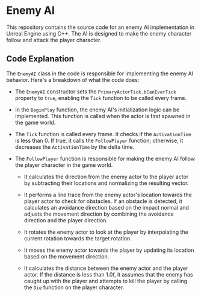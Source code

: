 # Enemy AI

This repository contains the source code for an enemy AI implementation in Unreal Engine using C++. The AI is designed to make the enemy character follow and attack the player character.

## Code Explanation

The `EnemyAI` class in the code is responsible for implementing the enemy AI behavior. Here's a breakdown of what the code does:

- The `EnemyAI` constructor sets the `PrimaryActorTick.bCanEverTick` property to `true`, enabling the `Tick` function to be called every frame.

- In the `BeginPlay` function, the enemy AI's initialization logic can be implemented. This function is called when the actor is first spawned in the game world.

- The `Tick` function is called every frame. It checks if the `ActivationTime` is less than 0. If true, it calls the `FollowPlayer` function; otherwise, it decreases the `ActivationTime` by the delta time.

- The `FollowPlayer` function is responsible for making the enemy AI follow the player character in the game world.

  - It calculates the direction from the enemy actor to the player actor by subtracting their locations and normalizing the resulting vector.

  - It performs a line trace from the enemy actor's location towards the player actor to check for obstacles. If an obstacle is detected, it calculates an avoidance direction based on the impact normal and adjusts the movement direction by combining the avoidance direction and the player direction.

  - It rotates the enemy actor to look at the player by interpolating the current rotation towards the target rotation.

  - It moves the enemy actor towards the player by updating its location based on the movement direction.

  - It calculates the distance between the enemy actor and the player actor. If the distance is less than 1.0f, it assumes that the enemy has caught up with the player and attempts to kill the player by calling the `Die` function on the player character.
